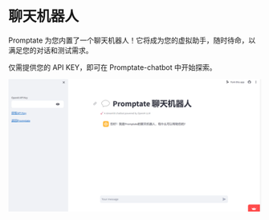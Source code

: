 # 聊天机器人

Promptate 为您内置了一个聊天机器人！它将成为您的虚拟助手，随时待命，以满足您的对话和测试需求。

仅需提供您的 API KEY，即可在 Promptate-chatbot 中开始探索。

![promptate-chatbot](image-1.png)